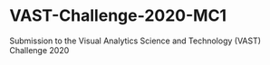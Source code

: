 # VAST-Challenge-2020-MC1
Submission to the Visual Analytics Science and Technology (VAST) Challenge 2020
